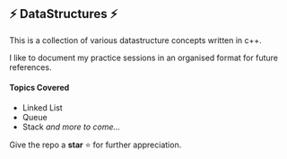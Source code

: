 ## ⚡ DataStructures ⚡ 	

This is a collection of various datastructure concepts written in c++. 

I like to document my practice sessions in an organised format for future references. 

#### Topics Covered

- Linked List 
- Queue 
- Stack 
  *and more to come...*    

Give the repo a **star** ⭐ for further appreciation. 


